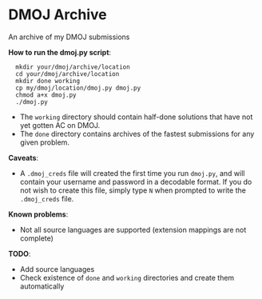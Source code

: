 # DMOJ Archive
An archive of my DMOJ submissions

**How to run the dmoj.py script**:
```
  mkdir your/dmoj/archive/location
  cd your/dmoj/archive/location
  mkdir done working
  cp my/dmoj/location/dmoj.py dmoj.py
  chmod a+x dmoj.py
  ./dmoj.py
```

- The `working` directory should contain half-done solutions that have not yet gotten AC on DMOJ.
- The `done` directory contains archives of the fastest submissions for any given problem.

**Caveats**:
- A `.dmoj_creds` file will created the first time you run `dmoj.py`, and will contain your username
and password in a decodable format. If you do not wish to create this file, simply type `N` when
prompted to write the `.dmoj_creds` file.

**Known problems**:
- Not all source languages are supported (extension mappings are not complete)

**TODO**:
- Add source languages
- Check existence of `done` and `working` directories and create them automatically
